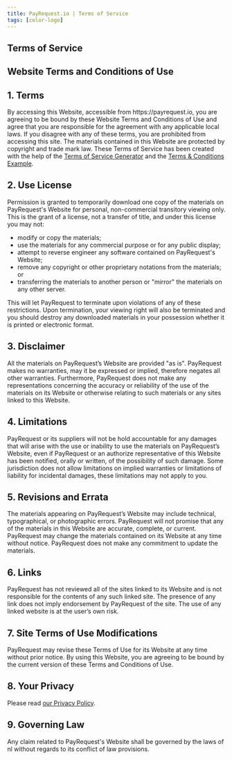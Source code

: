 ```yaml
---
title: PayRequest.io | Terms of Service
tags: [color-logo]
---
```


<!-- Done for the new website! -->

<!-- Breadcrumb Start -->
<section class="breadcrumb-area">
         <div class="breadcrumb-shape"></div>
         <div class="container">
            <div class="row">
               <div class="col-lg-12">
                  <div class="breadcrumb-inn">
                     <div class="section-title wow fadeInUp" data-wow-duration="1s" data-wow-delay="0.3s">
                       <h2>Terms of <span>Service</span></h2>
                     </div>
                  </div>
               </div>
            </div>
         </div>
</section>
 <!-- Breadcrumb End -->

<section class="about-page-section section_100">
         <div class="container">
            <div class="row">
               <div class="col-md-12 mx-auto text-center">


<h1>Website Terms and Conditions of Use</h1>

<h2>1. Terms</h2>

<p>By accessing this Website, accessible from https://payrequest.io, you are agreeing to be bound by these Website Terms and Conditions of Use and agree that you are responsible for the agreement with any applicable local laws. If you disagree with any of these terms, you are prohibited from accessing this site. The materials contained in this Website are protected by copyright and trade mark law. These Terms of Service has been created with the help of the <a href="https://www.termsofservicegenerator.net">Terms of Service Generator</a> and the <a href="https://www.termsconditionsexample.com">Terms &amp; Conditions Example</a>.</p>

<h2>2. Use License</h2>

<p>Permission is granted to temporarily download one copy of the materials on PayRequest's Website for personal, non-commercial transitory viewing only. This is the grant of a license, not a transfer of title, and under this license you may not:</p>

<ul>
    <li>modify or copy the materials;</li>
    <li>use the materials for any commercial purpose or for any public display;</li>
    <li>attempt to reverse engineer any software contained on PayRequest's Website;</li>
    <li>remove any copyright or other proprietary notations from the materials; or</li>
    <li>transferring the materials to another person or "mirror" the materials on any other server.</li>
</ul>

<p>This will let PayRequest to terminate upon violations of any of these restrictions. Upon termination, your viewing right will also be terminated and you should destroy any downloaded materials in your possession whether it is printed or electronic format.</p>

<h2>3. Disclaimer</h2>

<p>All the materials on PayRequest’s Website are provided "as is". PayRequest makes no warranties, may it be expressed or implied, therefore negates all other warranties. Furthermore, PayRequest does not make any representations concerning the accuracy or reliability of the use of the materials on its Website or otherwise relating to such materials or any sites linked to this Website.</p>

<h2>4. Limitations</h2>

<p>PayRequest or its suppliers will not be hold accountable for any damages that will arise with the use or inability to use the materials on PayRequest’s Website, even if PayRequest or an authorize representative of this Website has been notified, orally or written, of the possibility of such damage. Some jurisdiction does not allow limitations on implied warranties or limitations of liability for incidental damages, these limitations may not apply to you.</p>

<h2>5. Revisions and Errata</h2>

<p>The materials appearing on PayRequest’s Website may include technical, typographical, or photographic errors. PayRequest will not promise that any of the materials in this Website are accurate, complete, or current. PayRequest may change the materials contained on its Website at any time without notice. PayRequest does not make any commitment to update the materials.</p>

<h2>6. Links</h2>

<p>PayRequest has not reviewed all of the sites linked to its Website and is not responsible for the contents of any such linked site. The presence of any link does not imply endorsement by PayRequest of the site. The use of any linked website is at the user’s own risk.</p>

<h2>7. Site Terms of Use Modifications</h2>

<p>PayRequest may revise these Terms of Use for its Website at any time without prior notice. By using this Website, you are agreeing to be bound by the current version of these Terms and Conditions of Use.</p>

<h2>8. Your Privacy</h2>

<p>Please read <a href="https://payrequest.io/privacy">our Privacy Policy</a>.</p>

<h2>9. Governing Law</h2>

<p>Any claim related to PayRequest's Website shall be governed by the laws of nl without regards to its conflict of law provisions.</p>



 </div>
            </div>
            
</div>
</section>

